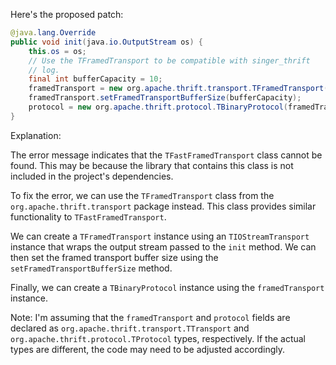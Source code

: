 Here's the proposed patch:

```java
@java.lang.Override
public void init(java.io.OutputStream os) {
    this.os = os;
    // Use the TFramedTransport to be compatible with singer_thrift
    // log.
    final int bufferCapacity = 10;
    framedTransport = new org.apache.thrift.transport.TFramedTransport(new org.apache.thrift.transport.TIOStreamTransport(os));
    framedTransport.setFramedTransportBufferSize(bufferCapacity);
    protocol = new org.apache.thrift.protocol.TBinaryProtocol(framedTransport);
}
```

Explanation:

The error message indicates that the `TFastFramedTransport` class cannot be found. This may be because the library that contains this class is not included in the project's dependencies.

To fix the error, we can use the `TFramedTransport` class from the `org.apache.thrift.transport` package instead. This class provides similar functionality to `TFastFramedTransport`.

We can create a `TFramedTransport` instance using an `TIOStreamTransport` instance that wraps the output stream passed to the `init` method. We can then set the framed transport buffer size using the `setFramedTransportBufferSize` method.

Finally, we can create a `TBinaryProtocol` instance using the `framedTransport` instance.

Note: I'm assuming that the `framedTransport` and `protocol` fields are declared as `org.apache.thrift.transport.TTransport` and `org.apache.thrift.protocol.TProtocol` types, respectively. If the actual types are different, the code may need to be adjusted accordingly.